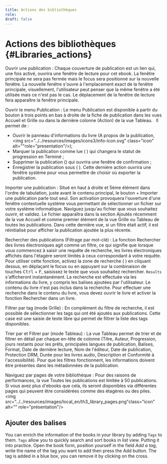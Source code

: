 ```yaml
---
title: Actions des bibliothèques
role: 
draft: false
---
```


# Actions des bibliothèques {#Libraries_actions}

Ouvrir une publication : Chaque couverture de publication est un lien qui, une fois activé, ouvrira une fenêtre de lecture pour cet ebook. La fenêtre principale ne sera pas fermée mais le focus sera positionné sur la nouvelle fenêtre. La nouvelle fenêtre s'ouvre à l'emplacement exact de la fenêtre principale, visuellement, l'utilisateur peut penser que la même fenêtre a été utilisée mais ce n'est pas le cas. Le déplacement de la fenêtre de lecture fera apparaître la fenêtre principale.

Ouvrir le menu Publication : Le menu Publication est disponible à partir du bouton à trois points en bas à droite de la fiche de publication dans les vues Accueil et Grille ou dans la dernière colonne (Action) de la vue Tableau. 
<img src="../../resources/images/local_en/th3_library_grid_actions.png" alt=""  class="icon" role="presentation" /> 
<img src="../../resources/images/local_en/th3_library_table_actions.png" class="icon"  alt="" role="presentation"/> Il permet de : 
- Ouvrir le panneau d'informations du livre (A propos de la publication, <img src="../../resources/images/icons3/info-icon.svg" class="icon"  alt=""role="presentation"/>); 
- Marquer la publication comme lue ( <img src="../../resources/images/icons3/doubleCheck-icon.svg" class="icon" alt="" role="presentation"/>) qui changera le statut de progression en Terminé ; 
- Supprimer la publication (<img src="../../resources/images/icons3/bin-icon.svg" class="icon" alt="" role="presentation"/>) qui ouvrira une fenêtre de confirmation ; 
- Enregistrer la publication sous ( <img src="../../resources/images/icons3/SaveAs-icon.svg" class="icon" alt="" role="presentation"/>). Cette dernière action ouvrira une fenêtre système pour vous permettre de choisir où exporter la publication.

Importer une publication : Situé en haut à droite et 5ème élément dans l'ordre de tabulation, juste avant le contenu principal, le bouton <span class="ui_button">+ Importer une publication</span> parle tout seul. Son activation provoquera l'ouverture d'une fenêtre contextuelle système vous permettant de sélectionner un fichier sur votre système informatique. Naviguez jusqu'au fichier que vous souhaitez ouvrir, et validez. Le fichier apparaîtra dans la section Ajoutés récemment de la vue Accueil et comme premier élément de la vue Grille ou Tableau de toutes les publications. Dans cette dernière vue, si un filtre était actif, il est réinitialisé pour afficher la publication ajoutée la plus récente.

Rechercher des publications (Filtrage par mot-clé) : La fonction Rechercher des livres électroniques agit comme un filtre, ce qui signifie que lorsque vous commencez à saisir une requête de recherche, les livres électroniques affichés dans l'étagère seront limités à ceux correspondant à votre requête. Pour utiliser cette fonction, activez la zone de recherche ( <img src="../../resources/images/icons3/search-icon.svg" class="icon" alt="" role="presentation"/>) en cliquant dessus, en déplaçant le focus ou en appuyant sur la combinaison de touches <kbd>Ctrl</kbd> + <kbd>F</kbd>, saisissez le texte que vous souhaitez rechercher. `Results` s'afficheront instantanément. La recherche est effectuée via les informations du livre, y compris les balises ajoutées par l'utilisateur. Le contenu du livre n'est pas inclus dans la recherche. Pour effectuer une recherche dans le contenu du livre, vous devez ouvrir le livre et activer la fonction Rechercher dans un livre.

Filtrer par tag (mode Grille) : En complément du filtre de recherche, il est possible de sélectionner les tags qui ont été ajoutés aux publications. Cette case est une saisie de texte libre qui permet de filtrer la liste des tags disponibles.

Trier par et Filtrer par (mode Tableau) : La vue Tableau permet de trier et de filtrer en détail par chaque en-tête de colonne (Titre, Auteur, Progression, jours restants pour les prêts, principales langues de publication, Balises, Format, Date de dernière lecture, Nom de l'éditeur, Date de publication, Protection DRM, Durée pour les livres audio, Description et Conformité à l'accessibilité). Pour que les filtres fonctionnent, les informations doivent être présentes dans les métadonnées de la publication.

Naviguez par pages de votre bibliothèque : Pour des raisons de performances, la vue Toutes les publications est limitée à 50 publications. Si vous avez plus d'ebooks que cela, ils seront disponibles via différentes pages qui peuvent être considérées comme des étagères ou des piles. <img src="../../resources/images/local_en/th3_library_pages.png"class="icon" alt="" role="présentation"/>

## Ajouter des balises

You can enrich the information of the books in your library by
adding `Tags` to them. `Tags` allow you to quickly search and sort
books in list view. Putting it into practice. Open the book form,
position yourself in the field *Add a tag*, write the name of the
tag you want to add then press the <span class="ui_button">Add</span> button. The tag is added in
a blue box, you can remove it by clicking on the cross.



